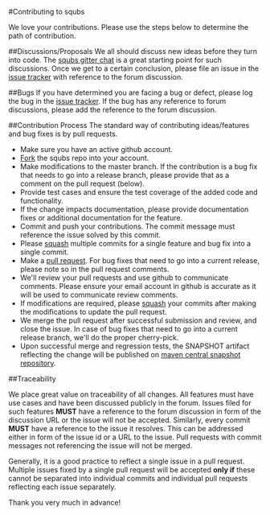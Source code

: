 #Contributing to squbs

We love your contributions. Please use the steps below to determine the path of contribution.

##Discussions/Proposals
We all should discuss new ideas before they turn into code. The [squbs gitter chat](https://gitter.im/paypal/squbs?utm_source=badge&utm_medium=badge&utm_campaign=pr-badge&utm_content=badge) is a great starting point for such discussions. Once we get to a certain conclusion, please file an issue in the [issue tracker](https://github.com/paypal/squbs/issues) with reference to the forum discussion.

##Bugs
If you have determined you are facing a bug or defect, please log the bug in the [issue tracker](https://github.com/paypal/squbs/issues). If the bug has any reference to forum discussions, please add the reference to the forum discussion.

##Contribution Process
The standard way of contributing ideas/features and bug fixes is by pull requests.

* Make sure you have an active github account.
* [Fork](https://help.github.com/articles/fork-a-repo/) the squbs repo into your account.
* Make modifications to the master branch. If the contribution is a bug fix that needs to go into a release branch, please provide that as a comment on the pull request (below).
* Provide test cases and ensure the test coverage of the added code and functionality.
* If the change impacts documentation, please provide documentation fixes or additional documentation for the feature.
* Commit and push your contributions. The commit message must reference the issue solved by this commit.
* Please [squash](https://github.com/edx/edx-platform/wiki/How-to-Rebase-a-Pull-Request) multiple commits for a single feature and bug fix into a single commit.
* Make a [pull request](https://help.github.com/articles/using-pull-requests/). For bug fixes that need to go into a current release, please note so in the pull request comments.
* We'll review your pull requests and use github to communicate comments. Please ensure your email account in github is accurate as it will be used to communicate review comments.
* If modifications are required, please [squash](https://github.com/edx/edx-platform/wiki/How-to-Rebase-a-Pull-Request) your commits after making the modifications to update the pull request.
* We merge the pull request after successful submission and review, and close the issue. In case of bug fixes that need to go into a current release branch, we'll do the proper cherry-pick.
* Upon successful merge and regression tests, the SNAPSHOT artifact reflecting the change will be published on [maven central snapshot repository](https://oss.sonatype.org/content/repositories/snapshots/).

##Traceability

We place great value on traceability of all changes. All features must have use cases and have been discussed publicly
in the forum. Issues filed for such features **MUST** have a reference to the forum discussion in form of the discussion
URL or the issue will not be accepted. Similarly, every commit **MUST** have a reference to the issue it resolves. This
can be addressed either in form of the issue id or a URL to the issue. Pull requests with commit messages not
referencing the issue will not be merged.

Generally, it is a good practice to reflect a single issue in a pull request. Multiple issues fixed by a single
pull request will be accepted **only if** these cannot be separated into individual commits and individual pull requests
reflecting each issue separately.

Thank you very much in advance!
